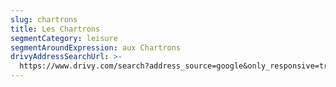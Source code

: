 ```yaml
---
slug: chartrons
title: Les Chartrons
segmentCategory: leisure
segmentAroundExpression: aux Chartrons
drivyAddressSearchUrl: >-
  https://www.drivy.com/search?address_source=google&only_responsive=true&country_scope=FR&latitude=44.8521525&longitude=-0.570921999999996&page=1&address=Rue+Notre+Dame%2C+Bordeaux%2C+France&city_display_name=Bordeaux
---
```


